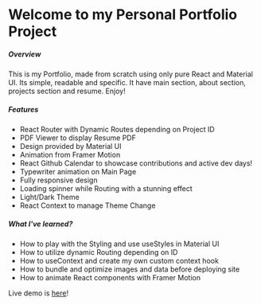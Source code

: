 <h1> Welcome to my Personal Portfolio Project </h1>

<h5>Overview</h5>

<p>This is my Portfolio, made from scratch using only pure React and Material UI. Its 
simple, readable and specific. It have main section, about section, projects section and resume. Enjoy!</p>

<h5>Features</h5>

<ul>
  <li> React Router with Dynamic Routes depending on Project ID </li>
  <li> PDF Viewer to display Resume PDF</li>
  <li> Design provided by Material UI </li>
  <li> Animation from Framer Motion</li>
  <li> React Github Calendar to showcase contributions and active dev days!</li>
  <li> Typewriter animation on Main Page</li>
  <li> Fully responsive design</li>
  <li> Loading spinner while Routing with a stunning effect</li>
  <li> Light/Dark Theme</li>
  <li> React Context to manage Theme Change</li>
</ul>

<h5> What I've learned? </h5>

<ul>
  <li> How to play with the Styling and use useStyles in Material UI </li>
  <li> How to utilize dynamic Routing depending on ID </li>
  <li> How to useContext and create my own custom context hook </li>
  <li> How to bundle and optimize images and data before deploying site</li>
  <li> How to animate React components with Framer Motion</li>
</ul>

<p> Live demo is <a href="https://lubadev.netlify.app/"> here</a>!</p>